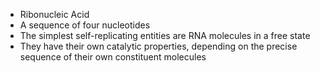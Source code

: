 - Ribonucleic Acid 
- A sequence of four nucleotides 
- The simplest self-replicating entities are RNA molecules in a free state 
- They have their own catalytic properties, depending on the precise sequence of their own constituent molecules
